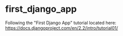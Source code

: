 # first_django_app
Following the "First Django App" tutorial located here: https://docs.djangoproject.com/en/2.2/intro/tutorial01/
